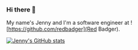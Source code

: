### Hi there 👋

My name's Jenny and I'm a software engineer at ![https://github.com/redbadger](Red Badger).

[![Jenny's GitHub stats](https://github-readme-stats.vercel.app/api?username=jennysharps)](https://github.com/anuraghazra/github-readme-stats)

<!--
**jennysharps/jennysharps** is a ✨ _special_ ✨ repository because its `README.md` (this file) appears on your GitHub profile.

Here are some ideas to get you started:

- 🔭 I’m currently working on ...
- 🌱 I’m currently learning ...
- 👯 I’m looking to collaborate on ...
- 🤔 I’m looking for help with ...
- 💬 Ask me about ...
- 📫 How to reach me: ...
- 😄 Pronouns: ...
- ⚡ Fun fact: ...
-->
